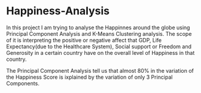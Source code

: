 # Happiness-Analysis


In this project I am trying to analyse the Happinnes around the globe using Principal Component Analysis and K-Means Clustering analysis.
The scope of it is interpreting the positive or negative affect that GDP, Life Expectancy(due to the Healthcare System), Social support or Freedom and Generosity in a certain country have on the overall level of Happiness in that country.

The Principal Component Analysis tell us that almost 80% in the variation of the Happiness Score is ixplained by the variation of only 3 Principal Components.


